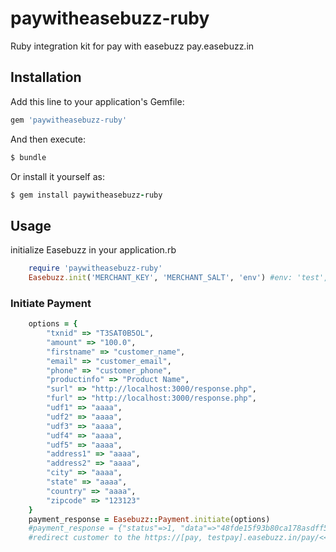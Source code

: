 # paywitheasebuzz-ruby
Ruby integration kit for pay with easebuzz pay.easebuzz.in

## Installation

Add this line to your application's Gemfile:

```rb
gem 'paywitheasebuzz-ruby'
```

And then execute:
```rb
$ bundle
```

Or install it yourself as:
```rb
$ gem install paywitheasebuzz-ruby
```

## Usage

initialize Easebuzz in your application.rb
```rb
    require 'paywitheasebuzz-ruby'
    Easebuzz.init('MERCHANT_KEY', 'MERCHANT_SALT', 'env') #env: 'test', 'prod'
```

### Initiate Payment
```rb
    options = {
        "txnid" => "T3SAT0B5OL",
        "amount" => "100.0",
        "firstname" => "customer_name",
        "email" => "customer_email",
        "phone" => "customer_phone",
        "productinfo" => "Product Name",
        "surl" => "http://localhost:3000/response.php",
        "furl" => "http://localhost:3000/response.php",
        "udf1" => "aaaa",
        "udf2" => "aaaa",
        "udf3" => "aaaa",
        "udf4" => "aaaa",
        "udf5" => "aaaa",
        "address1" => "aaaa",
        "address2" => "aaaa",
        "city" => "aaaa",
        "state" => "aaaa",
        "country" => "aaaa",
        "zipcode" => "123123"
    }
    payment_response = Easebuzz::Payment.initiate(options)
    #payment_response = {"status"=>1, "data"=>"48fde15f93b80ca178asdff56ghy678345gtdh7388fcd6f5550823e2516ab5266"}
    #redirect customer to the https://[pay, testpay].easebuzz.in/pay/<<payment_response.data>>
```




